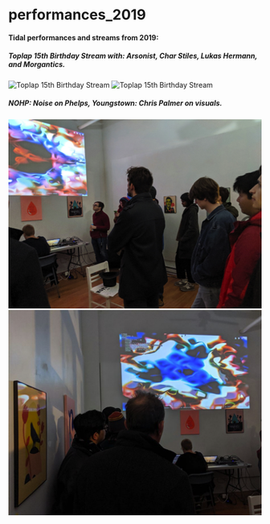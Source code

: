 # performances_2019


#### Tidal performances and streams from 2019:

##### Toplap 15th Birthday Stream with: Arsonist, Char Stiles, Lukas Hermann, and  Morgantics.
![Toplap 15th Birthday Stream](toplap_15_stream1.gif)
![Toplap 15th Birthday Stream](toplap_15_stream2.gif)

##### NOHP: Noise on Phelps, Youngstown: Chris Palmer on visuals.
![NOHP Performance](morgantics_youngstown_performance.png)
![NOHP Performance](morgantics_youngstown_performance2.png)
